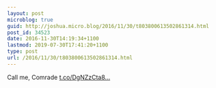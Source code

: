 ```yaml
---
layout: post
microblog: true
guid: http://joshua.micro.blog/2016/11/30/t803800613502861314.html
post_id: 34523
date: 2016-11-30T14:19:34+1100
lastmod: 2019-07-30T17:41:20+1100
type: post
url: /2016/11/30/t803800613502861314.html
---
```

Call me, Comrade [t.co/DgNZzCta8...](https://t.co/DgNZzCta8t)
